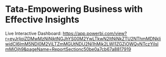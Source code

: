 # Tata-Empowering Business with Effective Insights

Live Interactive Dashboard: https://app.powerbi.com/view?r=eyJrIjoiZDMwMzNiNjktNGJhYS00M2YwLTkwN2ItNjNkZTU2NThmMDNkIiwidCI6ImM5NDI0M2ViLTZmMGUtNDU2Ni1hMjk2LWI1ZGZjOWQyNTczYiIsImMiOjh9&pageName=ReportSectionc50be0a7cb67a8817919
